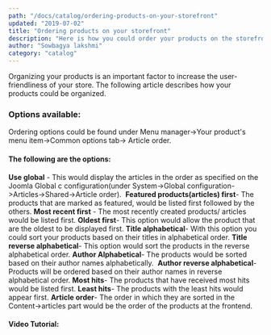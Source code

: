 ```yaml
---
path: "/docs/catalog/ordering-products-on-your-storefront"
updated: "2019-07-02"
title: "Ordering products on your storefront"
description: "Here is how you could order your products on the storefront"
author: "Sowbagya lakshmi"
category: "catalog"
---
```


Organizing your products is an important factor to increase the user-friendliness of your store. The following article describes how your products could be organized.

### Options available:

Ordering options could be found under Menu manager->Your product's menu item->Common options tab-> Article order.

#### The following are the options:

**Use global** - This would display the articles in the order as specified on the Joomla Global c        configuration(under System->Global configuration->Articles->Shared->Article order). 
**Featured products(articles) first**\- The products that are marked as featured, would be listed     first followed by the others. 
**Most recent first** - The most recently created products/ articles would be listed first.
**Oldest first**- This option would allow the product that are the oldest to be displayed first.
**Title alphabetical**- With this option you could sort your products based on their titles in   alphabetical order.
**Title reverse alphabetical**- This option would sort the products in the reverse alphabetical order.
**Author Alphabetical**- The products would be sorted based on their author names alphabetically. 
**Author reverse alphabetical**\- Products will be ordered based on their author names in    reverse alphabetical order.
**Most hits**\- The products that have received most hits would be listed first.
**Least hits**\- The products with the least hits would appear first.
**Article order**\- The order in which they are sorted in the Content->articles part would be the order of the products at the frontend.

#### Video Tutorial:

<videoembed src="xV94OQWvpuY"></videoembed>

